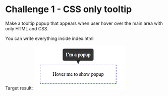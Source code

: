 # Challenge 1 - CSS only tooltip
Make a tooltip popup that appears when user hover over the main area with only HTML and CSS.

You can write everything inside index.html

Target result:
![Result](c1.png)